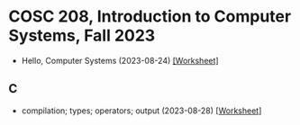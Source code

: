 # COSC 208, Introduction to Computer Systems, Fall 2023

* Hello, Computer Systems (2023-08-24) [[Worksheet]](2023-08-24.worksheet.html)

## C
* compilation; types; operators; output (2023-08-28) [[Worksheet]](2023-08-28.worksheet.html)
